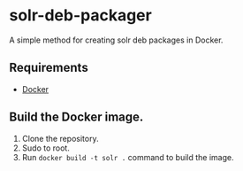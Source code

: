 # solr-deb-packager
A simple method for creating solr deb packages in Docker.

## Requirements
* [Docker](https://www.docker.com/)

## Build the Docker image.
1. Clone the repository.
2. Sudo to root.
3. Run `docker build -t solr .` command to build the image.
